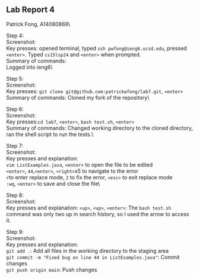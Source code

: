 ## Lab Report 4
Patrick Fong, A14080869\\

Step 4:\
Screenshot:\
Key presses: opened terminal, typed ``ssh pwfong@ieng6.ucsd.edu``, pressed ``<enter>``. Typed ``cs15lsp24`` and ``<enter>`` when prompted.\
Summary of commands:\
Logged into ieng6\\

Step 5:\
Screenshot:\
Key presses: ``git clone git@github.com:patrickwfong/lab7.git``, ``<enter>``\
Summary of commands: Cloned my fork of the repository\\

Step 6:\
Screenshot:\
Key presses:``cd lab7``, ``<enter>``, ``bash test.sh``, ``<enter>``\
Summary of commands: Changed working directory to the cloned directory, ran the shell script to run the tests.\\

Step 7:\
Screenshot:\
Key presses and explanation:\
``vim ListExamples.java``, ``<enter>`` to open the file to be edited\
``<enter>``, ``44``,``<enter>``, ``<right>``x5 to navigate to the error\
``r``to enter replace mode, ``2`` to fix the error, ``<esc>`` to exit replace mode\
``:wq``, ``<enter>`` to save and close the file\\

Step 8:\
Screenshot:\
Key presses and explanation: ``<up>``, ``<up>``, ``<enter>``: The ``bash test.sh`` command was only two up in search history, so I used the arrow to access it.

Step 9:\
Screenshot:\
Key presses and explanation:\
``git add .``: Add all files in the working directory to the staging area\
``git commit -m "Fixed bug on line 44 in ListExamples.java"``: Commit changes\
``git push origin main``: Push changes
